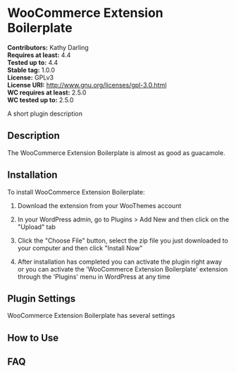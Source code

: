 # WooCommerce Extension Boilerplate #

**Contributors:** Kathy Darling      
**Requires at least:** 4.4      
**Tested up to:** 4.4      
**Stable tag:** 1.0.0  
**License:** GPLv3      
**License URI:** http://www.gnu.org/licenses/gpl-3.0.html      
**WC requires at least:** 2.5.0      
**WC tested up to:** 2.5.0      

A short plugin description

## Description ##

The WooCommerce Extension Boilerplate is almost as good as guacamole.

## Installation ##

To install WooCommerce Extension Boilerplate:

1. Download the extension from your WooThemes account

2. In your WordPress admin, go to Plugins > Add New and then click on the "Upload" tab

3. Click the "Choose File" button, select the zip file you just downloaded to your computer and then click "Install Now"

4. After installation has completed you can activate the plugin right away or you can activate the 'WooCommerce Extension Boilerplate' extension through the 'Plugins' menu in WordPress at any time

## Plugin Settings ##

WooCommerce Extension Boilerplate has several settings

## How to Use ##

## FAQ ##
